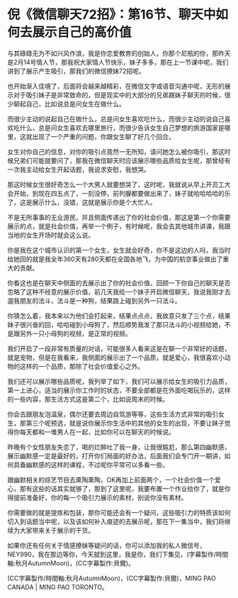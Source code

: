 # 倪《微信聊天72招》：第16节、聊天中如何去展示自己的高价值

与其碌碌无为不如兴风作浪，我是你恋爱教育的创始人，你那个尼瓶的你，那昨天是2月14号情人节，那我祝大家情人节快乐，妹子多多，那在上一节课中呢，我们讲到了展示产生吸引，那我们的微信撩妹72招呢。

也开始渐入佳境了，后面将会越来越精彩，在微信文字或语音沟通中呢，无形的展示对于吸引妹子是非常致命的，但是现实中的大部分的兄弟跟妹子聊天的时候，很少聊起自己，比如说总是问女生在做什么。

而很少主动的说起自己在做什么，总是问女生喜欢吃什么，而很少主动的说自己喜欢吃什么，总是问女生喜欢去哪里旅行，而很少告诉女生自己梦想的旅游国家是哪里，这就出现了一个严重的问题，你跟女生聊了好几个回合。

女生对你自己的信息，对你的吸引点竟然一无所知，请问她怎么被你吸引，那这时候兄弟们可能就要问了，那我在微信聊天时应该展示哪些品质给女生呢，那曾经有一次我主动给女生开起话题，我说求安慰，我想哭。

那这时候女生很好奇怎么一个大男人就要想哭了，这时呢，我就说从早上开员工大会开始，到现在四五点了，一刻没停，前列腺都要做出来了，妹子就哈哈哈哈的乐了，这是展示什么，没错，这就是展示你是个大忙人。

不是无所事事的无业游民，并且侧面传递出了你的社会价值，那这是第一个你需要展示的点，就是社会价值，再举一个例子，有时候呢，我会去其他城市讲课，我跟当地的女生开场时就会这么说。

你是我在这个城市认识的第一个女生，女生就会好奇，你不是这边的人吗，我当时给她回的就是我全年360天有280天都在全国各地飞，为中国的航空事业做出了重大的贡献。

你看这也是在聊天中侧面的去展示出了你的社会价值，回顾一下你自己的聊天是否忽略了这种不经意的展示价值，前几天我给一个妹子开启微信聊天，我说我刚才去遛我朋友的法斗，法斗是一种狗，结果路上碰到另外一只法斗。

你猜怎么着，我本来以为他们会打起来，结果点点点，我故意只发了三个点，结果妹子很兴奋的回，哈哈碰到小母狗了，然后顺势我发了那只法斗的小视频给她，不是跟另外一只小母狗的视频，是正常的视频。

我们开启了一段非常有质量的对话，可能很多人看来这是在聊一个非常好的话题，就是宠物，但是在我看来，我侧面的展示出了一个品质，就是爱心，我很喜欢小动物的这样的一个品质，那除了社会价值爱心之外。

我们还可以展示哪些品质呢，我列举了如下，我们可以展示给女生的吸引力品质，第一上进心，适当的展示你工作时的状态，不要全部都是在外面吃喝玩乐的，这样的一些内容，那生活方式这是第二个，比如说周末的时候。

你会去跟朋友泡温泉，偶尔还要去周边自驾游等等，这些生活方式非常的吸引女生，那第三个呢预选，就是说你展示你生活中的其他的女生的出现，不要让妹子觉得你每天都和一堆男人在一起，比如你可以在聊天的时候说。

昨晚有个女性朋友失恋了，喝的烂醉吐了我一身，让我很尴尬，那么第四幽默感，展示幽默感一定是最好的，打开你们局面的好办法，后面我们会专门开一期讲，如何具备幽默感的这样的课程，不过呢你平常可以多看一些。

跟幽默相关的综艺节目去熏陶熏陶，OK再加上前面两个，一个社会价值一个爱心，那有这些的话其实就够了，那到了这里呢，我要布置一个作业给你了，就是你得提前准备好，你的每一个吸引力展示的素材，别说你没有素材。

你需要做的就是提炼和包装，那你可能还会有一个疑问，这些吸引力的特质该如何切入到话题当中呢，以及该如何补入痕迹的去展示呢，那在下一集当中，我们将继续为大家带来关于展示的干货。

如果你还有任何关于情感撩妹等疑问的话，你可以添加我的私人微信号，NEY990，我在那边等你，今天就到这里，我是你，我们下集见，(字幕製作/時間軸:秋月AutumnMoon)，(CC字幕製作:貝爾)。

(CC字幕製作/時間軸:秋月AutumnMoon)，(CC字幕製作:貝爾)，MING PAO CANADA | MING PAO TORONTO。


